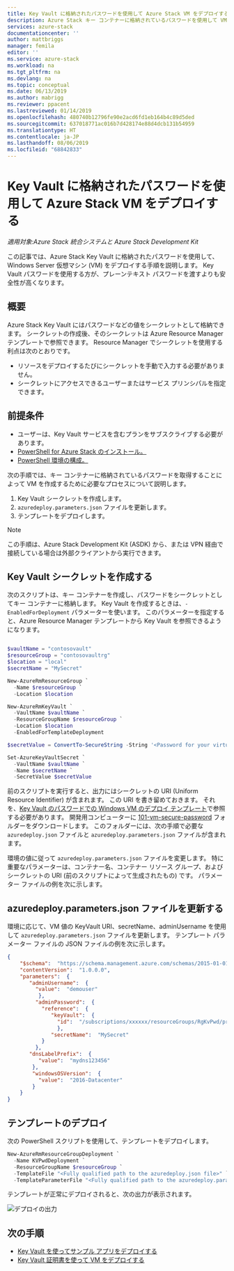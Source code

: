 ```yaml
---
title: Key Vault に格納されたパスワードを使用して Azure Stack VM をデプロイする | Microsoft Docs
description: Azure Stack キー コンテナーに格納されているパスワードを使用して VM をデプロイする方法を説明します
services: azure-stack
documentationcenter: ''
author: mattbriggs
manager: femila
editor: ''
ms.service: azure-stack
ms.workload: na
ms.tgt_pltfrm: na
ms.devlang: na
ms.topic: conceptual
ms.date: 06/13/2019
ms.author: mabrigg
ms.reviewer: ppacent
ms.lastreviewed: 01/14/2019
ms.openlocfilehash: 480740b12796fe90e2acd6fd1eb164b4c89d5ded
ms.sourcegitcommit: 637018771ac016b7d428174e88d4dcb131b54959
ms.translationtype: HT
ms.contentlocale: ja-JP
ms.lasthandoff: 08/06/2019
ms.locfileid: "68842833"
---
```

# <a name="deploy-an-azure-stack-vm-using-a-password-stored-in-key-vault"></a>Key Vault に格納されたパスワードを使用して Azure Stack VM をデプロイする

*適用対象:Azure Stack 統合システムと Azure Stack Development Kit*

この記事では、Azure Stack Key Vault に格納されたパスワードを使用して、Windows Server 仮想マシン (VM) をデプロイする手順を説明します。 Key Vault パスワードを使用する方が、プレーンテキスト パスワードを渡すよりも安全性が高くなります。

## <a name="overview"></a>概要

Azure Stack Key Vault にはパスワードなどの値をシークレットとして格納できます。 シークレットの作成後、そのシークレットは Azure Resource Manager テンプレートで参照できます。 Resource Manager でシークレットを使用する利点は次のとおりです。

* リソースをデプロイするたびにシークレットを手動で入力する必要がありません。
* シークレットにアクセスできるユーザーまたはサービス プリンシパルを指定できます。

## <a name="prerequisites"></a>前提条件

* ユーザーは、Key Vault サービスを含むプランをサブスクライブする必要があります。
* [PowerShell for Azure Stack のインストール。](../operator/azure-stack-powershell-install.md)
* [PowerShell 環境の構成。](azure-stack-powershell-configure-user.md)

次の手順では、キー コンテナーに格納されているパスワードを取得することによって VM を作成するために必要なプロセスについて説明します。

1. Key Vault シークレットを作成します。
2. `azuredeploy.parameters.json` ファイルを更新します。
3. テンプレートをデプロイします。

> [!NOTE]  
> この手順は、Azure Stack Development Kit (ASDK) から、または VPN 経由で接続している場合は外部クライアントから実行できます。

## <a name="create-a-key-vault-secret"></a>Key Vault シークレットを作成する

次のスクリプトは、キー コンテナーを作成し、パスワードをシークレットとしてキー コンテナーに格納します。 Key Vault を作成するときは、`-EnabledForDeployment` パラメーターを使います。 このパラメーターを指定すると、Azure Resource Manager テンプレートから Key Vault を参照できるようになります。

```powershell

$vaultName = "contosovault"
$resourceGroup = "contosovaultrg"
$location = "local"
$secretName = "MySecret"

New-AzureRmResourceGroup `
  -Name $resourceGroup `
  -Location $location

New-AzureRmKeyVault `
  -VaultName $vaultName `
  -ResourceGroupName $resourceGroup `
  -Location $location
  -EnabledForTemplateDeployment

$secretValue = ConvertTo-SecureString -String '<Password for your virtual machine>' -AsPlainText -Force

Set-AzureKeyVaultSecret `
  -VaultName $vaultName `
  -Name $secretName `
  -SecretValue $secretValue

```

前のスクリプトを実行すると、出力にはシークレットの URI (Uniform Resource Identifier) が含まれます。 この URI を書き留めておきます。 それを、[Key Vault のパスワードでの Windows VM のデプロイ テンプレート](https://github.com/Azure/AzureStack-QuickStart-Templates/tree/master/101-vm-windows-create-passwordfromkv)で参照する必要があります。 開発用コンピューターに [101-vm-secure-password](https://github.com/Azure/AzureStack-QuickStart-Templates/tree/master/101-vm-windows-create-passwordfromkv) フォルダーをダウンロードします。 このフォルダーには、次の手順で必要な `azuredeploy.json` ファイルと `azuredeploy.parameters.json` ファイルが含まれます。

環境の値に従って `azuredeploy.parameters.json` ファイルを変更します。 特に重要なパラメーターは、コンテナー名、コンテナー リソース グループ、およびシークレットの URI (前のスクリプトによって生成されたもの) です。 パラメーター ファイルの例を次に示します。

## <a name="update-the-azuredeployparametersjson-file"></a>azuredeploy.parameters.json ファイルを更新する

環境に応じて、VM 値の KeyVault URI、secretName、adminUsername を使用して `azuredeploy.parameters.json` ファイルを更新します。 テンプレート パラメーター ファイルの JSON ファイルの例を次に示します。

```json
{
    "$schema":  "https://schema.management.azure.com/schemas/2015-01-01/deploymentParameters.json#",
    "contentVersion":  "1.0.0.0",
    "parameters":  {
       "adminUsername":  {
         "value":  "demouser"
          },
         "adminPassword":  {
           "reference":  {
              "keyVault":  {
                "id":  "/subscriptions/xxxxxx/resourceGroups/RgKvPwd/providers/Microsoft.KeyVault/vaults/KvPwd"
                },
              "secretName":  "MySecret"
           }
         },
       "dnsLabelPrefix":  {
          "value":  "mydns123456"
        },
        "windowsOSVersion":  {
          "value":  "2016-Datacenter"
        }
    }
}

```

## <a name="template-deployment"></a>テンプレートのデプロイ

次の PowerShell スクリプトを使用して、テンプレートをデプロイします。

```powershell  
New-AzureRmResourceGroupDeployment `
  -Name KVPwdDeployment `
  -ResourceGroupName $resourceGroup `
  -TemplateFile "<Fully qualified path to the azuredeploy.json file>" `
  -TemplateParameterFile "<Fully qualified path to the azuredeploy.parameters.json file>"
```

テンプレートが正常にデプロイされると、次の出力が表示されます。

![デプロイの出力](media/azure-stack-key-vault-deploy-vm-with-secret/deployment-output.png)

## <a name="next-steps"></a>次の手順

* [Key Vault を使ってサンプル アプリをデプロイする](azure-stack-key-vault-sample-app.md)
* [Key Vault 証明書を使って VM をデプロイする](azure-stack-key-vault-push-secret-into-vm.md)
